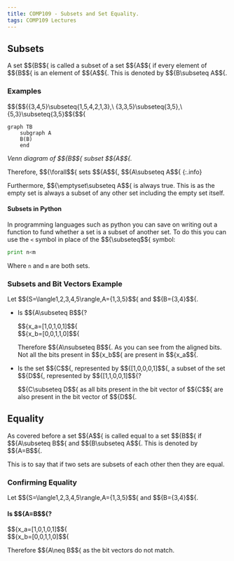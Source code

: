 ```yaml
---
title: COMP109 - Subsets and Set Equality.
tags: COMP109 Lectures
---
```

## Subsets
A set $${B$${ is called a subset of a set $${A$${ if every element of $${B$${ is an element of $${A$${. This is denoted by $${B\subseteq A$${.

### Examples
$${$${\{3,4,5\}\subseteq\{1,5,4,2,1,3\},\ \{3,3,5\}\subseteq\{3,5\},\ \{5,3\}\subseteq\{3,5\}$${$${


```mermaid
graph TB
    subgraph A
    B(B)
    end
```
*Venn diagram of $${B$${ subset $${A$${.*

Therefore, $${\forall$${ sets $${A$${, $${A\subseteq A$${
{:.info}

Furthermore, $${\emptyset\subseteq A$${ is always true. This is as the empty set is always a subset of any other set including the empty set itself.

#### Subsets in Python
In programming languages such as python you can save on writing out a function to fund whether a set is a subset of another set. To do this you can use the `<` symbol in place of the $${\subseteq$${ symbol:

```python
print n<m
```

Where `n` and `m` are both sets.

### Subsets and Bit Vectors Example
Let $${S=\langle1,2,3,4,5\rangle,A=\{1,3,5\}$${ and $${B=\{3,4\}$${.

* Is $${A\subseteq B$${?

	$${x_a=[1,0,1,0,1]$${  
	$${x_b=[0,0,1,1,0]$${
	
	Therefore $${A\nsubseteq B$${. As you can see from the aligned bits. Not all the bits present in $${x_b$${ are present in $${x_a$${.

* Is the set $${C$${, represented by $${[1,0,0,0,1]$${, a subset  of the set $${D$${, represented by $${[1,1,0,0,1]$${?
	
	$${C\subseteq D$${ as all bits present in the bit vector of $${C$${ are also present in the bit vector of $${D$${.
	
## Equality
As covered before a set $${A$${ is called equal to a set $${B$${ if $${A\subseteq B$${ and $${B\subseteq A$${. This is denoted by $${A=B$${.

This is to say that if two sets are subsets of each other then they are equal.

### Confirming Equality
Let $${S=\langle1,2,3,4,5\rangle,A=\{1,3,5\}$${ and $${B=\{3,4\}$${.

#### Is $${A=B$${?
$${x_a=[1,0,1,0,1]$${  
$${x_b=[0,0,1,1,0]$${

Therefore $${A\neq B$${ as the bit vectors do not match.
